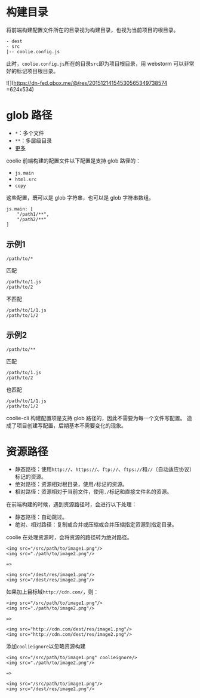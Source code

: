 # 构建目录
将前端构建配置文件所在的目录视为构建目录，也视为当前项目的根目录。
```
- dest
- src
|-- coolie.config.js
```

此时，`coolie.config.js`所在的目录`src`即为项目根目录，用 webstorm 可以非常好的标记项目根目录。

![](https://dn-fed.qbox.me/@/res/20151214154530565349738574 =624x534)


# glob 路径

- `*`：多个文件
- `**`：多层级目录
- [更多](https://www.npmjs.com/package/glob)

coolie 前端构建的配置文件以下配置是支持 glob 路径的：

- `js.main`
- `html.src`
- `copy`

这些配置，既可以是 glob 字符串，也可以是 glob 字符串数组。

```
js.main: [
    "/path1/**",
    "/path2/**"
]
```


## 示例1
```
/path/to/*
```
匹配
```
/path/to/1.js
/path/to/2
```
不匹配
```
/path/to/1/1.js
/path/to/1/2
```

## 示例2
```
/path/to/**
```
匹配
```
/path/to/1.js
/path/to/2
```
也匹配
```
/path/to/1/1.js
/path/to/1/2
```

coolie-cli 构建配置项是支持 glob 路径的，因此不需要为每一个文件写配置。
造成了项目创建写配置，后期基本不需要变化的现象。



# 资源路径

- 静态路径：使用`http://`、`https://`、`ftp://`、`ftps://`和`//`（自动适应协议）标记的资源。
- 绝对路径：资源相对根目录，使用`/`标记的资源。
- 相对路径：资源相对于当前文件，使用`./`标记和直接文件名的资源。
    
在前端构建的时候，遇到资源路径时，会进行以下处理：

- 静态路径：自动跳过。
- 绝对、相对路径：复制或合并或压缩或合并压缩指定资源到指定目录。

coolie 在处理资源时，会将资源的路径转为绝对路径。

```
<img src="/src/path/to/image1.png"/>
<img src="./path/to/image2.png"/>

=>

<img src="/dest/res/image1.png"/>
<img src="/dest/res/image2.png"/>
```

如果加上目标域`http://cdn.com/`，则：
```
<img src="/src/path/to/image1.png"/>
<img src="./path/to/image2.png"/>

=>

<img src="http://cdn.com/dest/res/image1.png"/>
<img src="http://cdn.com/dest/res/image2.png"/>
```


添加`coolieignore`以忽略资源构建
```
<img src="/src/path/to/image1.png" coolieignore/>
<img src="./path/to/image2.png"/>

=>

<img src="/src/path/to/image1.png"/>
<img src="/dest/res/image2.png"/>
```

